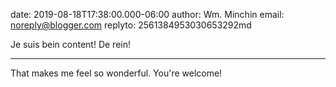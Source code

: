 date: 2019-08-18T17:38:00.000-06:00
author: Wm. Minchin
email: noreply@blogger.com
replyto: 2561384953030653292md

Je suis bein content! De rein!

---

That makes me feel so wonderful. You're welcome!
